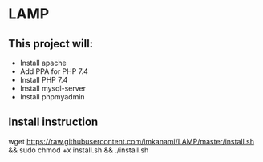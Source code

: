 # LAMP

## This project will:
- Install apache
- Add PPA for PHP 7.4
- Install PHP 7.4
- Install mysql-server
- Install phpmyadmin

## Install instruction

wget https://raw.githubusercontent.com/imkanami/LAMP/master/install.sh && sudo chmod +x install.sh && ./install.sh
